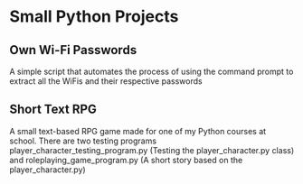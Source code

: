  # Small Python Projects 

## Own Wi-Fi Passwords
A simple script that automates the process of using the command prompt to extract all the WiFis and their respective passwords

## Short Text RPG
A small text-based RPG game made for one of my Python courses at school. There are two testing programs player_character_testing_program.py (Testing the player_character.py class) and roleplaying_game_program.py (A short story based on the player_character.py)
